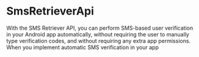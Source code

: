 # SmsRetrieverApi
With the SMS Retriever API, you can perform SMS-based user verification in your Android app automatically, without requiring the user to manually type verification codes, and without requiring any extra app permissions. When you implement automatic SMS verification in your app

